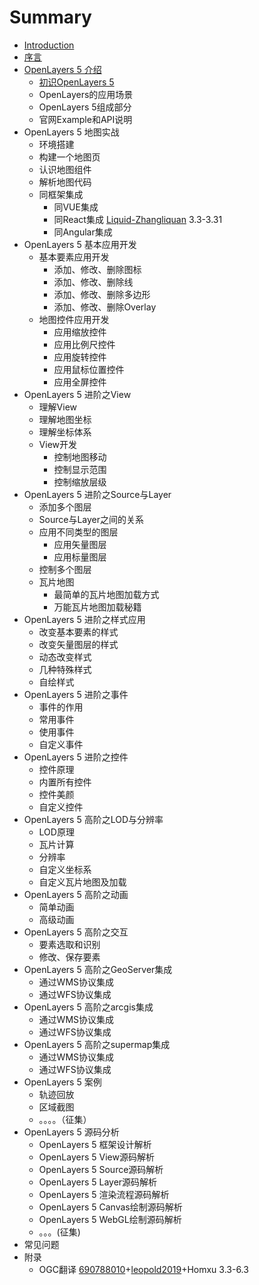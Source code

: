 # Summary

* [Introduction](readme.md)
* [序言](ch01/ch01.md)
* [OpenLayers 5 介绍](ch02/ch02.md)
    * [初识OpenLayers 5](ch02/ch02-01.md)
    * OpenLayers的应用场景
    * OpenLayers 5组成部分
    * 官网Example和API说明
* OpenLayers 5 地图实战
    * 环境搭建
    * 构建一个地图页
    * 认识地图组件
    * 解析地图代码
    * 同框架集成
        * 同VUE集成
        * 同React集成 [Liquid-Zhangliquan](https://github.com/Liquid-Zhangliquan) 3.3-3.31
        * 同Angular集成
* OpenLayers 5 基本应用开发
    * 基本要素应用开发
        * 添加、修改、删除图标
        * 添加、修改、删除线
        * 添加、修改、删除多边形
        * 添加、修改、删除Overlay
    * 地图控件应用开发
        * 应用缩放控件
        * 应用比例尺控件
        * 应用旋转控件
        * 应用鼠标位置控件
        * 应用全屏控件
* OpenLayers 5 进阶之View
    * 理解View
    * 理解地图坐标
    * 理解坐标体系
    * View开发
        * 控制地图移动 
        * 控制显示范围
        * 控制缩放层级
* OpenLayers 5 进阶之Source与Layer
    * 添加多个图层
    * Source与Layer之间的关系
    * 应用不同类型的图层
        * 应用矢量图层
        * 应用标量图层
    * 控制多个图层
    * 瓦片地图
        * 最简单的瓦片地图加载方式
        * 万能瓦片地图加载秘籍
* OpenLayers 5 进阶之样式应用
    * 改变基本要素的样式
    * 改变矢量图层的样式
    * 动态改变样式
    * 几种特殊样式
    * 自绘样式
* OpenLayers 5 进阶之事件
    * 事件的作用
    * 常用事件
    * 使用事件
    * 自定义事件
* OpenLayers 5 进阶之控件
    * 控件原理
    * 内置所有控件
    * 控件美颜
    * 自定义控件
* OpenLayers 5 高阶之LOD与分辨率
    * LOD原理
    * 瓦片计算
    * 分辨率
    * 自定义坐标系
    * 自定义瓦片地图及加载
* OpenLayers 5 高阶之动画
    * 简单动画
    * 高级动画
* OpenLayers 5 高阶之交互
    * 要素选取和识别
    * 修改、保存要素
* OpenLayers 5 高阶之GeoServer集成
    * 通过WMS协议集成
    * 通过WFS协议集成
* OpenLayers 5 高阶之arcgis集成
    * 通过WMS协议集成
    * 通过WFS协议集成
* OpenLayers 5 高阶之supermap集成
    * 通过WMS协议集成
    * 通过WFS协议集成
* OpenLayers 5 案例
    * 轨迹回放
    * 区域截图
    * 。。。。（征集）
* OpenLayers 5 源码分析
    * OpenLayers 5 框架设计解析
    * OpenLayers 5 View源码解析
    * OpenLayers 5 Source源码解析
    * OpenLayers 5 Layer源码解析
    * OpenLayers 5 渲染流程源码解析
    * OpenLayers 5 Canvas绘制源码解析
    * OpenLayers 5 WebGL绘制源码解析
    * 。。。(征集)
* 常见问题
* 附录
	* OGC翻译 [690788010](https://github.com/690788010])+[leopold2019](https://github.com/leopold2019])+Homxu 3.3-6.3

